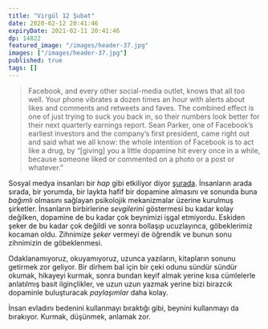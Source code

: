 ```yaml
---
title: "Virgül 12 Şubat"
date: 2020-02-12 20:41:46
expiryDate: 2021-02-11 20:41:46
dp: 14822
featured_image: "/images/header-37.jpg"
images: ["/images/header-37.jpg"]
published: true
tags: []
---
```




> Facebook, and every other social-media outlet, knows that all too well. Your phone vibrates a dozen times an hour with alerts about likes and comments and retweets and faves. The combined effect is one of just trying to suck you back in, so their numbers look better for their next quarterly earnings report. Sean Parker, one of Facebook’s earliest investors and the company’s first president, came right out and said what we all know: the whole intention of Facebook is to act like a drug, by “[giving] you a little dopamine hit every once in a while, because someone liked or commented on a photo or a post or whatever.”

Sosyal medya insanları bir *hap* gibi etkiliyor diyor [şurada](https://www.vanityfair.com/news/2017/11/the-end-of-the-social-era-twitter-facebook-snapchat). İnsanların arada sırada, bir yorumda, bir laykta hafif bir dopamine almasını ve sonunda buna *bağımlı* olmasını sağlayan psikolojik mekanizmalar üzerine kurulmuş şirketler. İnsanların birbirlerine *sevgilerini* göstermesi bu kadar kolay değilken, dopamine de bu kadar çok beynimizi işgal etmiyordu. Eskiden şeker de bu kadar çok değildi ve sonra bollaşıp ucuzlayınca, göbeklerimiz kocaman oldu. Zihnimize *şeker* vermeyi de öğrendik ve bunun sonu zihnimizin de göbeklenmesi. 

Odaklanamıyoruz, okuyamıyoruz, uzunca yazıların, kitapların sonunu getirmek zor geliyor. Bir dirhem bal için bir çeki odunu sündür sündür okumak, hikayeyi kurmak, sonra bundan keyif almak yerine kısa cümlelerle anlatılmış basit ilginçlikler, ve uzun uzun yazmak yerine bizi birazcık dopaminle buluşturacak *paylaşımlar* daha kolay.

İnsan evladını bedenini kullanmayı bıraktığı gibi, beynini kullanmayı da bırakıyor. Kurmak, düşünmek, anlamak zor. 
